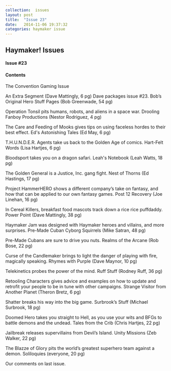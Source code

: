 ```yaml
---
collection:  issues
layout: post
title:  "Issue 23"
date:   2014-11-06 19:37:32
categories: haymaker issue
---
```


<h2>Haymaker! Issues</h2>

<h4>Issue #23</h4>

<h4>Contents</h4>

The Convention Gaming Issue

An Extra Segment (Dave Mattingly, 6 pg)
Dave packages issue #23.
Bob’s Original Hero Stuff Pages (Bob Greenwade, 54 pg)

Operation Tonsil pits humans, robots, and aliens in a space war.
Drooling Fanboy Productions (Nestor Rodriguez, 4 pg)

The Care and Feeding of Mooks gives tips on using faceless hordes to their best effect.
Ed's Astonishing Tales (Ed May, 6 pg)

T.H.U.N.D.E.R. Agents take us back to the Golden Age of comics.
Hart-Felt Words (Lisa Hartjes, 6 pg)

Bloodsport takes you on a dragon safari.
Leah's Notebook (Leah Watts, 18 pg)

The Golden General is a Justice, Inc. gang fight.
Nest of Thorns (Ed Hastings, 17 pg)

Project HammerHERO shows a different company’s take on fantasy, and how that can be applied to our own fantasy games.
Post 12 Recovery (Joe Linehan, 16 pg)

In Cereal Killers, breakfast food mascots track down a rice rice puffdaddy.
Power Point (Dave Mattingly, 38 pg)

Haymaker Jam was designed with Haymaker heroes and villains, and more surprises.
Pre-Made Cuban Cyborg Squirrels (Mike Satran, 48 pg)

Pre-Made Cubans are sure to drive you nuts.
Realms of the Arcane (Rob Bose, 22 pg)

Curse of the Candlemaker brings to light the danger of playing with fire, magically speaking.
Rhymes with Purple (Dave Maynor, 10 pg)

Telekinetics probes the power of the mind.
Ruff Stuff (Rodney Ruff, 36 pg)

Retooling Characters gives advice and examples on how to update and retrofit your people to be in tune with other campaigns.
Strange Visitor from Another Planet (Theron Bretz, 6 pg)

Shatter breaks his way into the big game.
Surbrook’s Stuff (Michael Surbrook, 18 pg)

Doomed Hero takes you straight to Hell, as you use your wits and BFGs to battle demons and the undead.
Tales from the Crib (Chris Hartjes, 22 pg)

Jailbreak releases supervillains from Devil’s Island.
Unity Missions (Zeb Walker, 22 pg)

The Blazze of Glory pits the world’s greatest superhero team against a demon.
Soliloquies (everyone, 20 pg)

Our comments on last issue.